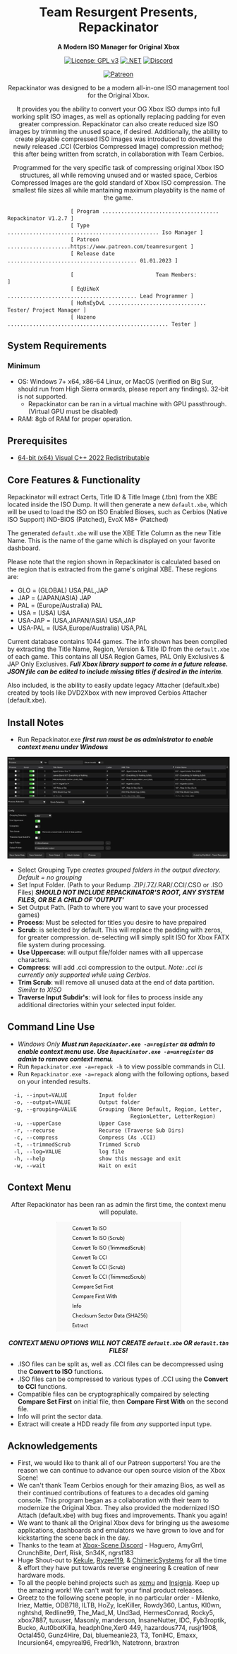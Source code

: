 <div align="center">

# Team Resurgent Presents, Repackinator
**A Modern ISO Manager for Original Xbox**

[![License: GPL v3](https://img.shields.io/badge/License-GPLv3-blue.svg)](https://github.com/Team-Resurgent/Repackinator/blob/main/LICENSE.md)
[![.NET](https://github.com/Team-Resurgent/Repackinator/actions/workflows/dotnet.yml/badge.svg)](https://github.com/Team-Resurgent/Repackinator/actions/workflows/dotnet.yml)
[![Discord](https://img.shields.io/badge/chat-on%20discord-7289da.svg?logo=discord)](https://discord.gg/VcdSfajQGK)

[![Patreon](https://img.shields.io/badge/Patreon-F96854?style=for-the-badge&logo=patreon&logoColor=white)](https://www.patreon.com/teamresurgent)

Repackinator was designed to be a modern all-in-one ISO management tool for the Original Xbox. 

It provides you the ability to convert your OG Xbox ISO dumps into full working split ISO images, as well as optionally replacing padding for even greater compression. Repackinator can also create reduced size ISO images by trimming the unused space, if desired. Additionally, the ability to create playable compressed ISO images was introduced to dovetail the newly released .CCI (Cerbios Compressed Image) compression method; this after being written from scratch, in collaboration with Team Cerbios. 

Programmed for the very specific task of compressing original Xbox ISO structures, all while removing unused and or wasted space, Cerbios Compressed Images are the gold standard of Xbox ISO compression. The smallest file sizes all while mantaining maximum playablity is the name of the game.
</div>

                        [ Program ..................................... Repackinator V1.2.7 ]
                        [ Type ................................................ Iso Manager ]
                        [ Patreon ....................https://www.patreon.com/teamresurgent ]
                        [ Release date ......................................... 01.01.2023 ]
                
                        [                          Team Members:                            ]
                        [ EqUiNoX ......................................... Lead Programmer ]
                        [ HoRnEyDvL ............................... Tester/ Project Manager ]
                        [ Hazeno ................................................... Tester ]

## System Requirements
### Minimum
* OS: Windows 7+ x64, x86-64 Linux, or MacOS (verified on Big Sur, should run from High Sierra onwards, please report any findings). 32-bit is not supported.
    * Repackinator can be ran in a virtual machine with GPU passthrough. (Virtual GPU must be disabled)
* RAM: 8gb of RAM for proper operation.

## Prerequisites
  * [64-bit (x64) Visual C++ 2022 Redistributable](https://aka.ms/vs/17/release/vc_redist.x86.exe)

## Core Features & Functionality
Repackinator will extract Certs, Title ID & Title Image (.tbn) from the XBE located inside the ISO Dump. It will then generate a new `default.xbe`, which will be used to load the ISO on ISO Enabled Bioses, such as Cerbios (Native ISO Support) iND-BiOS (Patched), EvoX M8+ (Patched)

The generated `default.xbe` will use the XBE Title Column as the new Title Name. This is the name of the game which is displayed on your favorite dashboard.

Please note that the region shown in Repackinator is calculated based on the region that is extracted from the game's original XBE. These regions are:

  * GLO = (GLOBAL) USA,PAL,JAP
  * JAP = (JAPAN/ASIA) JAP
  * PAL = (Europe/Australia) PAL
  * USA = (USA) USA
  * USA-JAP = (USA,JAPAN/ASIA) USA,JAP
  * USA-PAL = (USA,Europe/Australia) USA,PAL

Current database contains 1044 games. The info shown has been compiled by extracting the Title Name, Region, Version & Title ID from the `default.xbe` of each game. This contains all USA Region Games, PAL Only Exclusives & JAP Only Exclusives. ***Full Xbox library support to come in a future release. JSON file can be edited to include missing titles if desired in the interim***.

Also included, is the ability to easily update legacy Attacher (default.xbe) created by tools like DVD2Xbox with new improved Cerbios Attacher (default.xbe).

## Install Notes
* Run Repackinator.exe ***first run must be as administrator to enable context menu under Windows***
<div align="center">

![GUI](https://github.com/Team-Resurgent/Repackinator/blob/main/readmeStuff/gui.png?raw=true)</div>
* Select Grouping Type *creates grouped folders in the output directory. Default = no grouping*
* Set Input Folder. (Path to your Redump .ZIP/.7Z/.RAR/.CCI/.CSO or .ISO Files) ***SHOULD NOT INCLUDE REPACKINATOR'S ROOT, ANY SYSTEM FILES, OR BE A CHILD OF 'OUTPUT'***
* Set Output Path. (Path to where you want to save your processed games)
* **Process**: Must be selected for titles you desire to have prepaired
* **Scrub**: is selected by default. This will replace the padding with zeros, for greater compression. de-selecting will simply split ISO for Xbox FATX file system during processing.
* **Use Uppercase**: will output file/folder names with all uppercase characters.
* **Compress**: will add .cci compression to the output. *Note: .cci is currently only supported while using Cerbios.* 
* **Trim Scrub**: will remove all unused data at the end of data partition. *Similar to XISO*  
* **Traverse Input Subdir's**: will look for files to process inside any additional directories within your selected input folder.

## Command Line Use
* *Windows Only* ***Must run `Repackinator.exe -a=register` as admin to enable context menu use. Use `Repackinator.exe -a=unregister` as admin to remove context menu.***
* Run `Repackinator.exe -a=repack -h` to view possible  commands in CLI.
* Run `Repackinator.exe -a=repack` along with the following options, based on your intended results.
```
  -i, --input=VALUE          Input folder
  -o, --output=VALUE         Output folder
  -g, --grouping=VALUE       Grouping (None Default, Region, Letter,
 	                                   RegionLetter, LetterRegion)
  -u, --upperCase            Upper Case
  -r, --recurse              Recurse (Traverse Sub Dirs)
  -c, --compress             Compress (As .CCI)
  -t, --trimmedScrub         Trimmed Scrub
  -l, --log=VALUE            log file
  -h, --help                 show this message and exit
  -w, --wait                 Wait on exit
```
## Context Menu
<div align="center">

After Repackinator has been ran as admin the first time, the context menu will populate.

![contextMenu](https://github.com/Team-Resurgent/Repackinator/blob/main/readmeStuff/contextMenu.png?raw=true)

***CONTEXT MENU OPTIONS WILL NOT CREATE `default.xbe` OR `default.tbn` FILES!***
</div>

* .ISO files can be split as, well as .CCI files can be decompressed using the **Convert to ISO** functions.
* .ISO files can be compressed to various types of .CCI using the **Convert to CCI** functions.
* Compatible files can be cryptographically compaired by selecting **Compare Set First** on initial file, then **Compare First With** on the second file.
* Info will print the sector data.
* Extract will create a HDD ready file from *any* supported input type.


## Acknowledgements
* First, we would like to thank all of our Patreon supporters! You are the reason we can continue to advance our open source vision of the Xbox Scene!
* We can't thank Team Cerbios enough for their amazing Bios, as well as their continued contributions of features to a decades old gaming console. This program began as a collaboration with their team to modernize the Original Xbox. They also provided the modernized ISO Attach (default.xbe) with bug fixes and improvements. Thank you again!
* We want to thank all the Original Xbox devs for bringing us the awesome applications, dashboards and emulators we have grown to love and for kickstarting the scene back in the day.
* Thanks to the team at [Xbox-Scene Discord](https://discord.gg/VcdSfajQGK) - Haguero, AmyGrrl, CrunchBite, Derf, Risk, Sn34K, ngrst183
* Huge Shout-out to [Kekule](https://github.com/Kekule-OXC), [Ryzee119](https://github.com/Ryzee119), & [ChimericSystems](https://chimericsystems.com/) for all the time & effort they have put towards reverse engineering & creation of new hardware mods.
* To all the people behind projects such as [xemu](https://github.com/mborgerson/xemu) and [Insignia](https://insignia.live/). Keep up the amazing work! We can't wait for your final product releases.
* Greetz to the following scene people, in no particular order - Milenko, Iriez, Mattie, ODB718, ILTB, HoZy, IceKiller, Rowdy360, Lantus, Kl0wn, nghtshd, Redline99, The_Mad_M, Und3ad, HermesConrad, Rocky5, xbox7887, tuxuser, Masonly, manderson, InsaneNutter, IDC, Fyb3roptik, Bucko, Aut0botKilla, headph0ne,Xer0 449, hazardous774, rusjr1908, Octal450, Gunz4Hire, Dai, bluemeanie23, T3, ToniHC, Emaxx, Incursion64, empyreal96, Fredr1kh, Natetronn, braxtron
<!--* I'm sure there is someone else that belongs here too ;)-->
